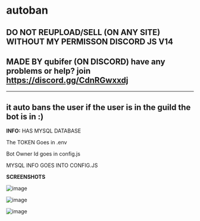 # autoban
**DO NOT REUPLOAD/SELL (ON ANY SITE) WITHOUT MY PERMISSON**
DISCORD JS V14
----

**MADE BY qubifer (ON DISCORD)**
have any problems or help? join  https://discord.gg/CdnRGwxxdj
----

----
it auto bans the user if the user is in the guild the bot is in :)
----

**INFO:**
HAS MYSQL DATABASE

The TOKEN Goes in .env

Bot Owner Id goes in config.js

MYSQL INFO GOES INTO CONFIG.JS

**SCREENSHOTS**

![image](https://github.com/qubifer/autoban/assets/148722588/959b639b-eb51-4cb3-b611-a57bcfafb0f3)

![image](https://github.com/qubifer/autoban/assets/148722588/cddbc602-d05f-4a46-8f02-fa5b1b66a0f8)

![image](https://github.com/qubifer/autoban/assets/148722588/7cb87839-7fa7-43af-b3b0-64339ff0e086)
